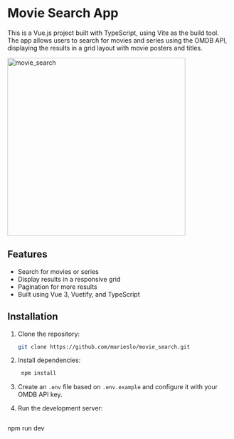 # Movie Search App

This is a Vue.js project built with TypeScript, using Vite as the build tool. The app allows users to search for movies and series using the OMDB API, displaying the results in a grid layout with movie posters and titles.

<img width="400" alt="movie_search" src="https://github.com/user-attachments/assets/8abbb694-3440-4a1f-9b8f-81b986a69d17" />

## Features

- Search for movies or series
- Display results in a responsive grid
- Pagination for more results
- Built using Vue 3, Vuetify, and TypeScript

## Installation

1. Clone the repository:
   ```sh
   git clone https://github.com/marieslo/movie_search.git

2. Install dependencies:
   ```sh
    npm install

3. Create an `.env` file based on `.env.example` and configure it with your OMDB API key.

4. Run the development server:
   ```sh
npm run dev
